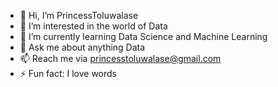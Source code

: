 - 👋 Hi, I’m PrincessToluwalase
- 👀 I’m interested in the world of Data
- 🌱 I’m currently learning Data Science and Machine Learning
- 💞️ Ask me about anything Data 
- 📫 Reach me via princesstoluwalase@gmail.com
- ⚡ Fun fact: I love words

<!---
PrincessToluwalase/PrincessToluwalase is a ✨ special ✨ repository because its `README.md` (this file) appears on your GitHub profile.
You can click the Preview link to take a look at your changes.
--->
